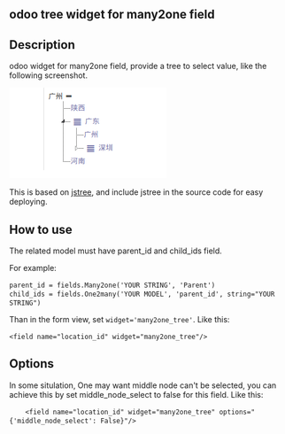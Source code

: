 ## odoo tree widget for many2one field


## Description

odoo widget for many2one field, provide a tree to select value, like the following screenshot.

![tree](/tree.png)

This is based on [jstree](https://www.jstree.com/), and include jstree in the source code for easy deploying.

## How to use 

The related model must have parent_id and child_ids field.

For example:

    parent_id = fields.Many2one('YOUR STRING', 'Parent')
    child_ids = fields.One2many('YOUR MODEL', 'parent_id', string="YOUR STRING")

Than in the form view, set `widget='many2one_tree'`. Like this:

    <field name="location_id" widget="many2one_tree"/> 

## Options

In some situlation, One may want middle node can't be selected, you can achieve this by set middle_node_select to false for this field. Like this:

        <field name="location_id" widget="many2one_tree" options="{'middle_node_select': False}"/> 


